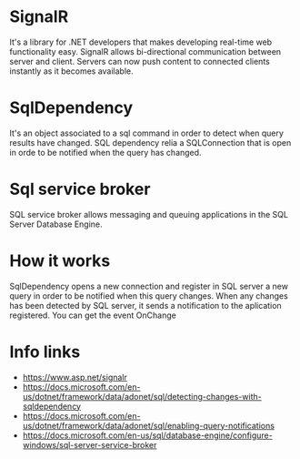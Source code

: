 # SignalR
It's a  library for .NET developers that makes developing real-time web functionality easy. SignalR allows bi-directional communication between server and client. Servers can now push content to connected clients instantly as it becomes available. 

# SqlDependency
It's an object associated to a sql command in order to detect when  query results have changed. SQL dependency relia a SQLConnection that is open in orde to be notified when the query has changed.

# Sql service broker
SQL service broker allows  messaging and queuing applications in the SQL Server Database Engine.

# How it works
SqlDependency opens a new connection and register in SQL server a new query in order to be notified when this query changes. When any changes has been detected by SQL server, it sends a notification to the aplication registered. You can get the event OnChange 



# Info links
- https://www.asp.net/signalr
- https://docs.microsoft.com/en-us/dotnet/framework/data/adonet/sql/detecting-changes-with-sqldependency
- https://docs.microsoft.com/en-us/dotnet/framework/data/adonet/sql/enabling-query-notifications
- https://docs.microsoft.com/en-us/sql/database-engine/configure-windows/sql-server-service-broker
